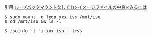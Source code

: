 引用 
 [ループバックマウントなしで iso イメージファイルの中身をみるには](http://d.hatena.ne.jp/kyagi/20080601/1212313444 "ループバックマウントなしで iso イメージファイルの中身をみるには")
<br/>
<pre>
$ sudo mount -o loop xxx.iso /mnt/iso
$ cd /mnt/iso && ls -l 
</pre>
<pre>
$ isoinfo -l -i xxx.iso | less
</pre>
